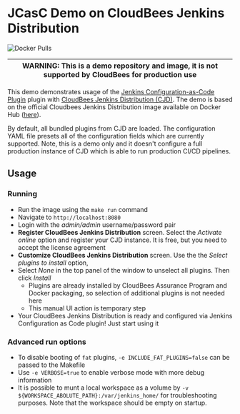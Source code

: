 # JCasC Demo on CloudBees Jenkins Distribution

![Docker Pulls](https://img.shields.io/docker/pulls/cloudbees/cjd-jcasc-demo?logo=cloudbees)

| WARNING: This is a demo repository and image, it is not supported by CloudBees for production use |
| --- |

This demo demonstrates usage of the [Jenkins Configuration-as-Code Plugin](https://github.com/jenkinsci/configuration-as-code-plugin) plugin with
[CloudBees Jenkins Distribution (CJD)](https://www.cloudbees.com/products/cloudbees-jenkins-distribution).
The demo is based on the official Cloudbees Jenkins Distribution image available on Docker Hub
([here](https://hub.docker.com/r/cloudbees/cloudbees-jenkins-distribution)).

By default, all bundled plugins from CJD are loaded.
The configuration YAML file presets all of the configuration fields which are currently supported.
Note, this is a demo only and it doesn't configure a full production instance of CJD which is able to run production CI/CD pipelines.

## Usage

### Running

* Run the image using the `make run` command
* Navigate to `http://localhost:8080`
* Login with the _admin/admin_ username/password pair
* **Register CloudBees Jenkins Distribution** screen.
  Select the _Activate online_ option and register your CJD instance.
  It is free, but you need to accept the license agreement
* **Customize CloudBees Jenkins Distribution** screen.
  Use the the _Select plugins to install_ option,
* Select _None_ in the top panel of the window to unselect all plugins. Then click _Install_
  * Plugins are already installed by CloudBees Assurance Program and Docker packaging,
    so selection of additional plugins is not needed here
  * This manual UI action is temporary step
* Your CloudBees Jenkins Distribution is ready and configured via Jenkins Configuration as Code plugin!
  Just start using it

### Advanced run options

* To disable booting of `fat` plugins, `-e INCLUDE_FAT_PLUGINS=false` can be passed to the Makefile
* Use `-e VERBOSE=true` to enable verbose mode with more debug information
* It is possible to munt a local workspace as a volume by `-v ${WORKSPACE_ABOLUTE_PATH}:/var/jenkins_home/`
  for troubleshooting purposes. Note that the workspace should be empty on startup.
